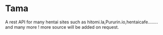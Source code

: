 # Tama
A rest API for many hentai sites such as hitomi.la,Pururin.io,hentaicafe........ and many more ! more source will be added on request.
